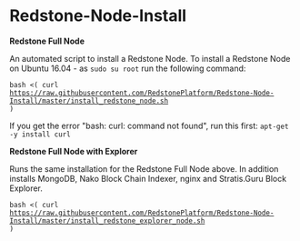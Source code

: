# Redstone-Node-Install
**Redstone Full Node**

An automated script to install a Redstone Node. To install a Redstone Node on Ubuntu 16.04 - as <code>sudo su root</code> run the following command:

<code>bash <( curl https://raw.githubusercontent.com/RedstonePlatform/Redstone-Node-Install/master/install_redstone_node.sh )</code>

If you get the error "bash: curl: command not found", run this first: <code>apt-get -y install curl</code>

**Redstone Full Node with Explorer**

Runs the same installation for the Redstone Full Node above.  In addition installs MongoDB, Nako Block Chain Indexer, nginx and Stratis.Guru Block Explorer.

<code>bash <( curl https://raw.githubusercontent.com/RedstonePlatform/Redstone-Node-Install/master/install_redstone_explorer_node.sh )</code>

